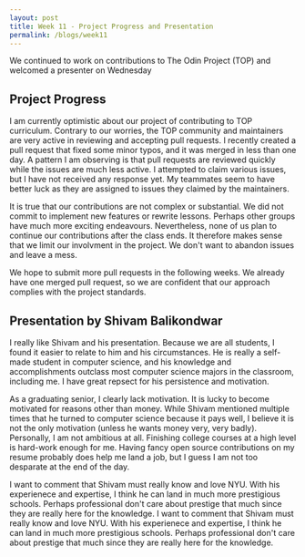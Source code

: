 ```yaml
---
layout: post
title: Week 11 - Project Progress and Presentation
permalink: /blogs/week11
---
```


We continued to work on contributions to The Odin Project (TOP) and welcomed a presenter on Wednesday
<!--more-->

## Project Progress
I am currently optimistic about our project of contributing to TOP curriculum. Contrary to our worries, the TOP community and maintainers are very active in reviewing and accepting pull requests. I recently created a pull request that fixed some minor typos, and it was merged in less than one day. A pattern I am observing is that pull requests are reviewed quickly while the issues are much less active. I attempted to claim various issues, but I have not received any response yet. My teammates seem to have better luck as they are assigned to issues they claimed by the maintainers.

It is true that our contributions are not complex or substantial. We did not commit to implement new features or rewrite lessons. Perhaps other groups have much more exciting endeavours. Nevertheless, none of us plan to continue our contributions after the class ends. It therefore makes sense that we limit our involvment in the project. We don't want to abandon issues and leave a mess.

We hope to submit more pull requests in the following weeks. We already have one merged pull request, so we are confident that our approach complies with the project standards.

## Presentation by Shivam Balikondwar
I really like Shivam and his presentation. Because we are all students, I found it easier to relate to him and his circumstances. He is really a self-made student in computer science, and his knowledge and accomplishments outclass most computer science majors in the classroom, including me. I have great repsect for his persistence and motivation.

As a graduating senior, I clearly lack motivation. It is lucky to become motivated for reasons other than money. While Shivam mentioned multiple times that he turned to computer science because it pays well, I believe it is not the only motivation (unless he wants money very, very badly). Personally, I am not ambitious at all. Finishing college courses at a high level is hard-work enough for me. Having fancy open source contributions on my resume probably does help me land a job, but I guess I am not too desparate at the end of the day.

I want to comment that Shivam must really know and love NYU. With his experienece and expertise, I think he can land in much more prestigious schools. Perhaps professional don't care about prestige that much since they are really here for the knowledge.
I want to comment that Shivam must really know and love NYU. With his experienece and expertise, I think he can land in much more prestigious schools. Perhaps professional don't care about prestige that much since they are really here for the knowledge.